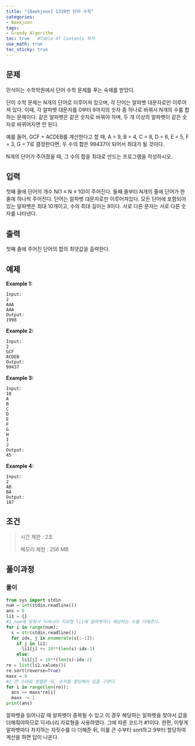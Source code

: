 ```yaml
---
title: "[Baekjoon] 1339번 단어 수학"
categories: 
- Baekjoon
tags:
- Greedy Algorithm
toc: true   #Table Of Contents 목차 
use_math: true
toc_sticky: true
---
```


## 문제

민식이는 수학학원에서 단어 수학 문제를 푸는 숙제를 받았다.

단어 수학 문제는 N개의 단어로 이루어져 있으며, 각 단어는 알파벳 대문자로만 이루어져 있다. 이때, 각 알파벳 대문자를 0부터 9까지의 숫자 중 하나로 바꿔서 N개의 수를 합하는 문제이다. 같은 알파벳은 같은 숫자로 바꿔야 하며, 두 개 이상의 알파벳이 같은 숫자로 바뀌어지면 안 된다.

예를 들어, GCF + ACDEB를 계산한다고 할 때, A = 9, B = 4, C = 8, D = 6, E = 5, F = 3, G = 7로 결정한다면, 두 수의 합은 99437이 되어서 최대가 될 것이다.

N개의 단어가 주어졌을 때, 그 수의 합을 최대로 만드는 프로그램을 작성하시오.

## 입력

첫째 줄에 단어의 개수 N(1 ≤ N ≤ 10)이 주어진다. 둘째 줄부터 N개의 줄에 단어가 한 줄에 하나씩 주어진다. 단어는 알파벳 대문자로만 이루어져있다. 모든 단어에 포함되어 있는 알파벳은 최대 10개이고, 수의 최대 길이는 8이다. 서로 다른 문자는 서로 다른 숫자를 나타낸다.

## 출력

첫째 줄에 주어진 단어의 합의 최댓값을 출력한다.

## 예제

**Example 1:**

```
Input: 
2
AAA
AAA
Output: 
1998
```

**Example 2:**

```
Input: 
2
GCF
ACDEB
Output:
99437
```

**Example 3:**

```
Input: 
10
A
B
C
D
E
F
G
H
I
J
Output:
45
```

**Example 4:**

```
Input:
2
AB
BA
Output:
187
```



## 조건

> 시간 제한 : 2초
>
> 메모리 제한 : 256 MB

## 풀이과정

### 풀이

```python
from sys import stdin
num = int(stdin.readline())
ans = 0
li1 = {}
#1 num에 맞춰서 딕셔너리 자료형 li1에 알파벳마다 해당하는 수를 더해준다.
for i in range(num):
  s = str(stdin.readline())
  for idx, j in enumerate(s[:-1]):
    if j in li1:
      li1[j] += 10**(len(s)-idx-2)
    else:
      li1[j] = 10**(len(s)-idx-2)
re = list(li1.values())
re.sort(reverse=True)
maxx = 9
#2 큰 수대로 정렬한 뒤, 숫자를 할당해서 답을 구한다.
for i in range(len(re)):
  ans += maxx*re[i]
  maxx -= 1
print(ans)
```

알파벳을 읽어나갈 때 알파벳이 중복될 수 있고 이 경우 해당하는 알파벳을 찾아서 값을 더해줘야하므로 딕셔너리 자료형을 사용하였다. 그에 따른 코드가 #1이다. 한편, 이렇게 알파벳마다 차지하는 자릿수를 다 더해준 뒤, 이를 큰 수부터 sort하고 9부터 할당하여 계산을 하면 답이 나온다.